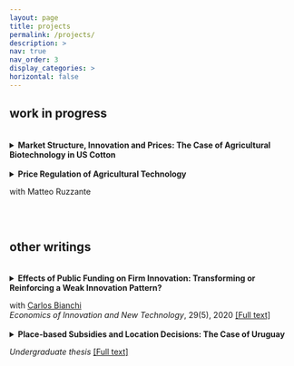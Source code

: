 ```yaml
---
layout: page
title: projects
permalink: /projects/
description: >
nav: true
nav_order: 3
display_categories: >
horizontal: false
---
```


<h2>work in progress</h2>

 <br> 

<div class="post-content research-project">
  <details>
	<summary>
  <strong>Market Structure, Innovation and Prices: The Case of Agricultural Biotechnology in US Cotton</strong> </summary> <br> 

    <p style="margin-left: 25px;">
    I study the impact of vertical integration in the market for genetically engineered (GE) cotton seeds in the United States. Exploiting Monsanto's acquisition of the leading cotton seed producing firm (Delta and Pine Land) in 2006, I show that (i) the vertical merger raised the prices that Monsanto charged its rival cotton seed breeders to license its GE technology and (ii) yields increased for products sold by the vertically integrated company relative to those sold by non-integrated firms. To quantify the welfare impacts of these two opposing forces, I develop a structural model of demand and supply for cotton seeds. My model accounts for bargaining between an upstream technology provider and downstream cotton breeders as well as quality improvements. I use this model to study the welfare impact of vertical integration and to estimate counterfactual outcomes without integration and without DOJ mandated divestitures. 
    </p>
    </details>
    
</div>

 <br> 

<div class="post-content research-project">
  <details>
	<summary>
  <strong>Price Regulation of Agricultural Technology</strong>
  <p>with Matteo Ruzzante</p> <br> </summary>

    <p style="margin-left: 25px;">
    Regulating the price of productivity-enhancing inputs can allow governments to facilitate the diffusion of existing technologies but deter private firms from innovating and introducing superior technologies. This project studies the demand and supply-side consequences of price controls on genetically engineered (GE) cotton seeds in India. Leveraging the differential timing of this policy across states, we show that the government-mandated price reduction increased farmers’ adoption of GE seeds by 20pp and decreased the costs of cultivating cotton by 20%. Although cotton seed firms did not incur significant losses in the short term, the number of new hybrid varieties introduced by these firms fell abruptly in the aftermath of the policy, leading farmers to use older seeds. Using newly assembled data from experimental field trials across India, we show that: (i) cotton varieties lose 6% of their yield yearly; (ii) agronomic yields of new varieties worsen by 30% in price-controlled states. To quantify the overall welfare impact of the policy, we develop a structural model of demand and supply for seeds that allows for endogenous quality.
    </p>
    </details>

</div>

<br>

<h2>other writings</h2>

 <br> 

<div class="post-content research-project">
  <details>
	<summary>
  <strong>Effects of Public Funding on Firm Innovation: Transforming or Reinforcing a Weak Innovation Pattern?</strong>
  <p>with <a href="http://www.iecon.ccee.edu.uy/bianchi-carlos/author/54/en/">Carlos Bianchi</a></p>
  <p style='margin-bottom: 0em; margin-top: -1em;'> <em>Economics of Innovation and New Technology</em>, 29(5), 2020 <a href="https://www.tandfonline.com/doi/abs/10.1080/10438599.2019.1636452">[Full text]</a></p></summary> <br> 

    <p style="margin-left: 25px;">
    This paper adds to the ongoing debate on the effects of public funding programmes on business innovation. This policy instrument, based upon a simple but a robust rationale, has been applied in an almost homogeneous manner in different contexts, but evidence from such experiences shows heterogeneous effects. The main contribution of this paper is that it shows the limitations faced by public funding instruments in affecting a traditionally low innovative pattern. Using panel data techniques, we find heterogeneous effects of public funding on the innovation behaviour of Uruguayan firms between 2001 and 2015. Our results show that, after a strong public policy effort, the critical mass of innovative firms has hardly changed. Input additionality effects of public funding in private innovation investment are found, but only for innovation activities based on the acquisition of embodied knowledge. Moreover, we obtain some evidence of behavioural additionality in process and organizational innovation leading to higher productivity levels, but we find no effects on interaction for innovation.
    </p>
    </details>
    
</div>

<br>

<div class="post-content research-project">
  <details>
	<summary>
  <strong>Place-based Subsidies and Location Decisions: The Case of Uruguay</strong>
  <p><em>Undergraduate thesis</em> <a href="https://www.proquest.com/scholarly-journals/place-based-subsidies-location-decisions-case/docview/1930794087/se-2">[Full text]</a></p> </summary> <br> 

    <p style="margin-left: 25px;">
    This paper combines a spatial discontinuity design with differences-in-differences to evaluate the effects of a program which grants place-based subsidies to residential construction on the location of housing developments in Montevideo, the Uruguayan capital, using administrative municipal data over the period 2007-2015. The results reveal that the policy has a sizeable and statistically significant impact on the location of residential construction. Also, findings indicate that the policy increases the average size of residential projects. The policy's impact on the densification of the city, however, is heterogeneous. Finally, the evidence on spillovers on non-subsidized zones is mixed.

    </p>
    </details>
    
</div>
